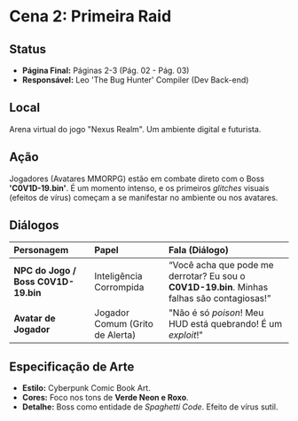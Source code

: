 # Cena 2: Primeira Raid

## Status
* **Página Final:** Páginas 2-3 (Pág. 02 - Pág. 03)
* **Responsável:** Leo 'The Bug Hunter' Compiler (Dev Back-end)

## Local
Arena virtual do jogo "Nexus Realm". Um ambiente digital e futurista.

## Ação
Jogadores (Avatares MMORPG) estão em combate direto com o Boss **'C0V1D-19.bin'**. É um momento intenso, e os primeiros *glitches* visuais (efeitos de vírus) começam a se manifestar no ambiente ou nos avatares.

## Diálogos
| Personagem | Papel | Fala (Diálogo) |
| :--- | :--- | :--- |
| **NPC do Jogo / Boss C0V1D-19.bin** | Inteligência Corrompida | “Você acha que pode me derrotar? Eu sou o **C0V1D-19.bin**. Minhas falhas são contagiosas!” |
| **Avatar de Jogador** | Jogador Comum (Grito de Alerta) | "Não é só *poison*! Meu HUD está quebrando! É um *exploit*!" |

## Especificação de Arte
* **Estilo:** Cyberpunk Comic Book Art.
* **Cores:** Foco nos tons de **Verde Neon e Roxo**.
* **Detalhe:** Boss como entidade de *Spaghetti Code*. Efeito de vírus sutil.
